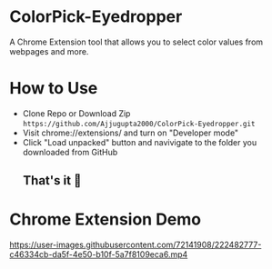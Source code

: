 # ColorPick-Eyedropper
A Chrome Extension tool that allows you to select color values from webpages and more.

# How to Use
- Clone Repo or Download Zip     
  `https://github.com/Ajjugupta2000/ColorPick-Eyedropper.git`
- Visit chrome://extensions/ and turn on "Developer mode"
- Click "Load unpacked" button and navivigate to the folder you downloaded from GitHub     
    ## That's it 🎉
# Chrome Extension Demo


https://user-images.githubusercontent.com/72141908/222482777-c46334cb-da5f-4e50-b10f-5a7f8109eca6.mp4

